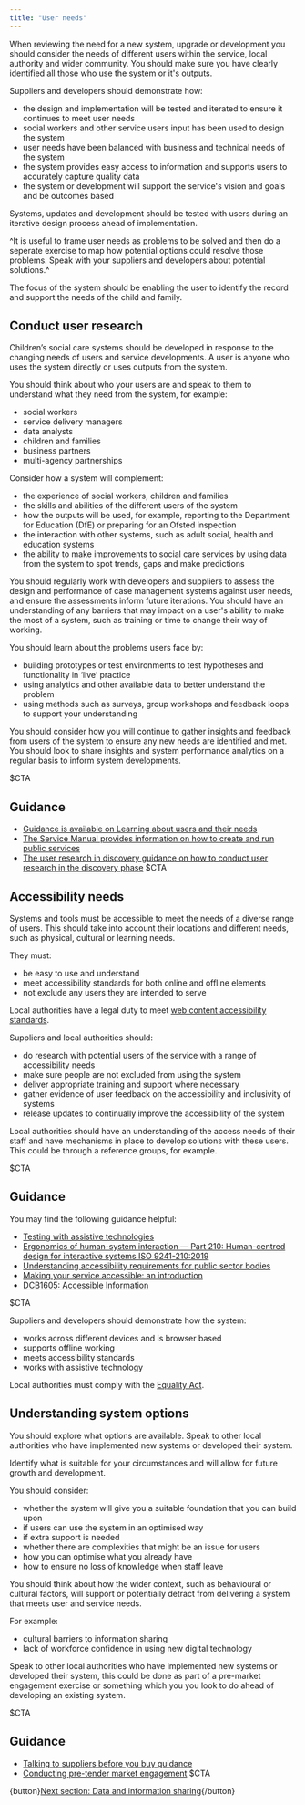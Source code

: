 ```yaml
---
title: "User needs"
---
```


When reviewing the need for a new system, upgrade or development you should consider the needs of different users within the service, local authority and wider community. You should make sure you have clearly identified all those who use the system or it's outputs. 

Suppliers and developers should demonstrate how:

* the design and implementation will be tested and iterated to ensure it continues to meet user needs
* social workers and other service users input has been used to design the system
* user needs have been balanced with business and technical needs of the system
* the system provides easy access to information and supports users to accurately capture quality data
* the system or development will support the service's vision and goals and be outcomes based

Systems, updates and development should be tested with users during an iterative design process ahead of implementation. 

^It is useful to frame user needs as problems to be solved and then do a seperate exercise to map how potential options could resolve those problems. Speak with your suppliers and developers about potential solutions.^

The focus of the system should be enabling the user to identify the record and support the needs of the child and family.

## Conduct user research

Children’s social care systems should be developed in response to the changing needs of users and service developments. A user is anyone who uses the system directly or uses outputs from the system. 

You should think about who your users are and speak to them to understand what they need from the system, for example: 

* social workers
* service delivery managers
* data analysts
* children and families
* business partners
* multi-agency partnerships
 
Consider how a system will complement:

* the experience of social workers, children and families
* the skills and abilities of the different users of the system
* how the outputs will be used, for example, reporting to the Department for Education (DfE) or preparing for an Ofsted inspection
* the interaction with other systems, such as adult social, health and education systems
* the ability to make improvements to social care services by using data from the system to spot trends, gaps and make predictions

You should regularly work with developers and suppliers to assess the design and performance of case management systems against user needs, and ensure the assessments inform future iterations. You should have an understanding of any barriers that may impact on a user's ability to make the most of a system, such as training or time to change their way of working. 

You should learn about the problems users face by:

* building prototypes or test environments to test hypotheses and functionality in ‘live’ practice
* using analytics and other available data to better understand the problem
* using methods such as surveys, group workshops and feedback loops to support your understanding

You should consider how you will continue to gather insights and feedback from users of the system to ensure any new needs are identified and met. You should look to share insights and system performance analytics on a regular basis to inform system developments. 
 
$CTA
## Guidance

* [Guidance is available on Learning about users and their needs](https://www.gov.uk/service-manual/user-research/start-by-learning-user-needs)
* [The Service Manual provides information on how to create and run public services](https://www.gov.uk/service-manual)
* [The user research in discovery guidance on how to conduct user research in the discovery phase](https://www.gov.uk/service-manual/user-research/user-research-in-discovery)
$CTA

## Accessibility needs

Systems and tools must be accessible to meet the needs of a diverse range of users. This should take into account their locations and different needs, such as physical, cultural or learning needs.

They must:

* be easy to use and understand
* meet accessibility standards for both online and offline elements
* not exclude any users they are intended to serve

Local authorities have a legal duty to meet [web content accessibility standards](https://www.w3.org/TR/WCAG21/).

Suppliers and local authorities should:

* do research with potential users of the service with a range of accessibility needs
* make sure people are not excluded from using the system
* deliver appropriate training and support where necessary
* gather evidence of user feedback on the accessibility and inclusivity of systems
* release updates to continually improve the accessibility of the system

Local authorities should have an understanding of the access needs of their staff and have mechanisms in place to develop solutions with these users. This could be through a reference groups, for example. 

$CTA
## Guidance

You may find the following guidance helpful: 

* [Testing with assistive technologies](https://www.gov.uk/service-manual/technology/testing-with-assistive-technologies)
* [Ergonomics of human-system interaction — Part 210: Human-centred design for interactive systems ISO 9241-210:2019](https://www.iso.org/standard/77520.html)
* [Understanding accessibility requirements for public sector bodies](https://www.gov.uk/guidance/accessibility-requirements-for-public-sector-websites-and-apps)
* [Making your service accessible: an introduction](https://www.gov.uk/service-manual/helping-people-to-use-your-service/making-your-service-accessible-an-introduction)
* [DCB1605: Accessible Information](https://digital.nhs.uk/data-and-information/information-standards/information-standards-and-data-collections-including-extractions/publications-and-notifications/standards-and-collections/dcb1605-accessible-information)

$CTA

Suppliers and developers should demonstrate how the system:

* works across different devices and is browser based
* supports offline working
* meets accessibility standards
* works with assistive technology

Local authorities must comply with the [Equality Act](https://www.legislation.gov.uk/ukpga/2010/15/contents).

## Understanding system options

You should explore what options are available. Speak to other local authorities who have implemented new systems or developed their system. 

Identify what is suitable for your circumstances and will allow for future growth and development. 

You should consider:

* whether the system will give you a suitable foundation that you can build upon
* if users can use the system in an optimised way
* if extra support is needed 
* whether there are complexities that might be an  issue for users
* how you can optimise what you already have
* how to ensure no loss of knowledge when staff leave

You should think about how the wider context, such as behavioural or cultural factors, will support or potentially detract from delivering a system that meets user and service needs. 

For example:

* cultural barriers to information sharing
* lack of workforce confidence in using new digital technology

Speak to other local authorities who have implemented new systems or developed their system, this could be done as part of a pre-market engagement exercise or something which you you look to do ahead of developing an existing system.

$CTA
## Guidance

* [Talking to suppliers before you buy guidance](https://www.gov.uk/guidance/talking-to-suppliers-before-you-buy-digital-marketplace-services)
* [Conducting pre-tender market engagement](https://www.crowncommercial.gov.uk/news/conducting-pre-tender-market-engagement-virtually)
$CTA

{button}[Next section: Data and information sharing](/information-sharing){/button}
